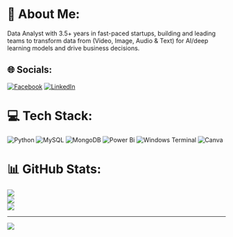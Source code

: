 # 💫 About Me:
Data Analyst with 3.5+ years in fast-paced startups, building and leading teams to transform data from (Video, Image, Audio & Text) for AI/deep learning models and drive business decisions.<br>


## 🌐 Socials:
[![Facebook](https://img.shields.io/badge/Facebook-%231877F2.svg?logo=Facebook&logoColor=white)](https://facebook.com/abhijit.nagargoje.94) [![LinkedIn](https://img.shields.io/badge/LinkedIn-%230077B5.svg?logo=linkedin&logoColor=white)](https://linkedin.com/in/abhijitnagargoje) 

# 💻 Tech Stack:
![Python](https://img.shields.io/badge/python-3670A0?style=for-the-badge&logo=python&logoColor=ffdd54) ![MySQL](https://img.shields.io/badge/mysql-4479A1.svg?style=for-the-badge&logo=mysql&logoColor=white) ![MongoDB](https://img.shields.io/badge/MongoDB-%234ea94b.svg?style=for-the-badge&logo=mongodb&logoColor=white) ![Power Bi](https://img.shields.io/badge/power_bi-F2C811?style=for-the-badge&logo=powerbi&logoColor=black) ![Windows Terminal](https://img.shields.io/badge/Windows%20Terminal-%234D4D4D.svg?style=for-the-badge&logo=windows-terminal&logoColor=white) ![Canva](https://img.shields.io/badge/Canva-%2300C4CC.svg?style=for-the-badge&logo=Canva&logoColor=white)
# 📊 GitHub Stats:
![](https://github-readme-stats.vercel.app/api?username=abhijit26296&theme=dark&hide_border=false&include_all_commits=true&count_private=false)<br/>
![](https://github-readme-streak-stats.herokuapp.com/?user=abhijit26296&theme=dark&hide_border=false)<br/>
![](https://github-readme-stats.vercel.app/api/top-langs/?username=abhijit26296&theme=dark&hide_border=false&include_all_commits=true&count_private=false&layout=compact)

---
[![](https://visitcount.itsvg.in/api?id=abhijit26296&icon=0&color=0)](https://visitcount.itsvg.in)

<!-- Proudly created with GPRM ( https://gprm.itsvg.in ) -->
